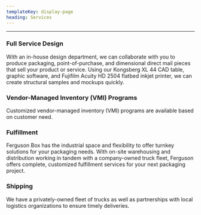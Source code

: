 ```yaml
---
templateKey: display-page
heading: Services
---
```


---

### Full Service Design

With an in-house design department, we can collaborate with you to produce packaging, point-of-purchase, and dimensional direct mail pieces that sell your product or service. Using our Kongsberg XL 44 CAD table, graphic software, and Fujifilm Acuity HD 2504 flatbed inkjet printer, we can create structural samples and mockups quickly.

### Vendor-Managed Inventory (VMI) Programs

Customized vendor-managed inventory (VMI) programs are available based on customer need.

### Fulfillment

Ferguson Box has the industrial space and flexibility to offer turnkey solutions for your packaging needs.  With on-site warehousing and distribution working in tandem with a company-owned truck fleet, Ferguson offers complete, customized fulfillment services for your next packaging project.

### Shipping

We have a privately-owned fleet of trucks as well as partnerships with local logistics organizations to ensure timely deliveries.
